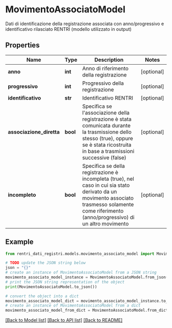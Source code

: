 # MovimentoAssociatoModel

Dati di identificazione della registrazione associata con anno/progressivo e identificativo rilasciato RENTRI (modello utilizzato in output)

## Properties

Name | Type | Description | Notes
------------ | ------------- | ------------- | -------------
**anno** | **int** | Anno di riferimento della registrazione | [optional] 
**progressivo** | **int** | Progressivo della registrazione | [optional] 
**identificativo** | **str** | Identificativo RENTRI | [optional] 
**associazione_diretta** | **bool** | Specifica se l&#39;associazione della registrazione è stata comunicata durante la trasmissione dello stesso (true), oppure se è stata ricostruita in base a trasmissioni successive (false) | [optional] 
**incompleto** | **bool** | Specifica se della registrazione è incompleta (true), nel caso in cui sia stato derivato da un movimento associato trasmesso solamente come riferimento (anno/progressivo) di un altro movimento | [optional] 

## Example

```python
from rentri_dati_registri.models.movimento_associato_model import MovimentoAssociatoModel

# TODO update the JSON string below
json = "{}"
# create an instance of MovimentoAssociatoModel from a JSON string
movimento_associato_model_instance = MovimentoAssociatoModel.from_json(json)
# print the JSON string representation of the object
print(MovimentoAssociatoModel.to_json())

# convert the object into a dict
movimento_associato_model_dict = movimento_associato_model_instance.to_dict()
# create an instance of MovimentoAssociatoModel from a dict
movimento_associato_model_from_dict = MovimentoAssociatoModel.from_dict(movimento_associato_model_dict)
```
[[Back to Model list]](../README.md#documentation-for-models) [[Back to API list]](../README.md#documentation-for-api-endpoints) [[Back to README]](../README.md)



